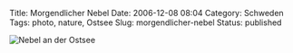 Title: Morgendlicher Nebel
Date: 2006-12-08 08:04
Category: Schweden
Tags: photo, nature, Ostsee
Slug: morgendlicher-nebel
Status: published

![Nebel an der
Ostsee](/pic/haze.jpg "Nebel an der Ostsee")

